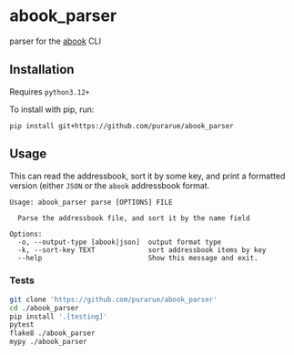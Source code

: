 # abook_parser

parser for the [abook](https://github.com/hhirsch/abook) CLI

## Installation

Requires `python3.12+`

To install with pip, run:

```
pip install git+https://github.com/purarue/abook_parser
```

## Usage

This can read the addressbook, sort it by some key, and print a formatted version (either `JSON` or the `abook` addressbook format.

```
Usage: abook_parser parse [OPTIONS] FILE

  Parse the addressbook file, and sort it by the name field

Options:
  -o, --output-type [abook|json]  output format type
  -k, --sort-key TEXT             sort addressbook items by key
  --help                          Show this message and exit.
```

### Tests

```bash
git clone 'https://github.com/purarue/abook_parser'
cd ./abook_parser
pip install '.[testing]'
pytest
flake8 ./abook_parser
mypy ./abook_parser
```
